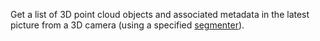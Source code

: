 Get a list of 3D point cloud objects and associated metadata in the latest picture from a 3D camera (using a specified [segmenter](/dev/reference/apis/services/vision/#segmentations)).
